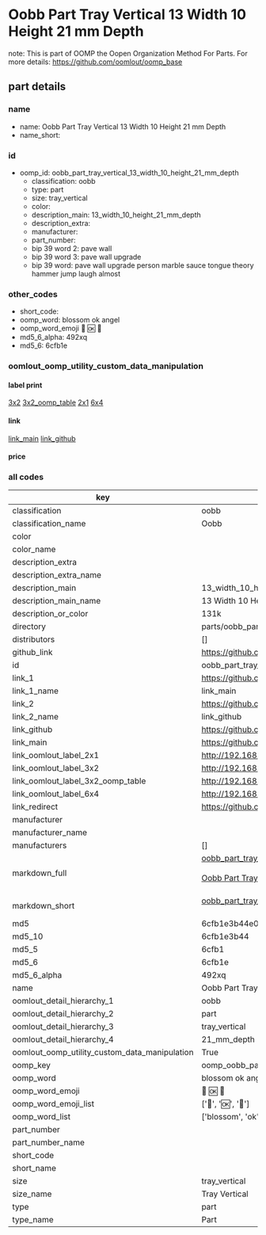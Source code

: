 # Oobb Part Tray Vertical 13 Width 10 Height 21 mm Depth  

note: This is part of OOMP the Oopen Organization Method For Parts. For more details: https://github.com/oomlout/oomp_base

##  part details
  







### name
* name: Oobb Part Tray Vertical 13 Width 10 Height 21 mm Depth
* name_short: 
### id
* oomp_id: oobb_part_tray_vertical_13_width_10_height_21_mm_depth
  * classification: oobb
  * type: part
  * size: tray_vertical
  * color: 
  * description_main: 13_width_10_height_21_mm_depth
  * description_extra: 
  * manufacturer: 
  * part_number: 
  * bip 39 word 2: pave wall
  * bip 39 word 3: pave wall upgrade
  * bip 39 word: pave wall upgrade person marble sauce tongue theory hammer jump laugh almost

### other_codes
* short_code: 
* oomp_word: blossom ok angel
* oomp_word_emoji :blossom: :ok: :angel:
* md5_6_alpha: 492xq
* md5_6: 6cfb1e






### oomlout_oomp_utility_custom_data_manipulation
#### label print
[3x2](http://192.168.1.245:1112/?label=oomp%20492xq)
[3x2_oomp_table](http://192.168.1.108:1112/?label=oomp%20492xq)
[2x1](http://192.168.1.242:1112/?label=oomp%20492xq)
[6x4](http://192.168.1.55:1112/?label=oomp%20492xq)    

#### link

[link_main](https://github.com/oomlout/oomlout_oomp_version_1_messy/tree/main/parts/oobb_part_tray_vertical_13_width_10_height_21_mm_depth) [link_github](https://github.com/oomlout/oomlout_oomp_version_1_messy/tree/main/parts/oobb_part_tray_vertical_13_width_10_height_21_mm_depth)                             

#### price







### all codes 
| key | value |  
| --- | --- |  
| classification | oobb |  
| classification_name | Oobb |  
| color |  |  
| color_name |  |  
| description_extra |  |  
| description_extra_name |  |  
| description_main | 13_width_10_height_21_mm_depth |  
| description_main_name | 13 Width 10 Height 21 mm Depth |  
| description_or_color | 131k |  
| directory | parts/oobb_part_tray_vertical_13_width_10_height_21_mm_depth |  
| distributors | [] |  
| github_link | https://github.com/oomlout/oomlout_oomp_part_src/tree/main/parts/oobb_part_tray_vertical_13_width_10_height_21_mm_depth |  
| id | oobb_part_tray_vertical_13_width_10_height_21_mm_depth |  
| link_1 | https://github.com/oomlout/oomlout_oomp_version_1_messy/tree/main/parts/oobb_part_tray_vertical_13_width_10_height_21_mm_depth |  
| link_1_name | link_main |  
| link_2 | https://github.com/oomlout/oomlout_oomp_version_1_messy/tree/main/parts/oobb_part_tray_vertical_13_width_10_height_21_mm_depth |  
| link_2_name | link_github |  
| link_github | https://github.com/oomlout/oomlout_oomp_version_1_messy/tree/main/parts/oobb_part_tray_vertical_13_width_10_height_21_mm_depth |  
| link_main | https://github.com/oomlout/oomlout_oomp_version_1_messy/tree/main/parts/oobb_part_tray_vertical_13_width_10_height_21_mm_depth |  
| link_oomlout_label_2x1 | http://192.168.1.242:1112/?label=oomp%20492xq |  
| link_oomlout_label_3x2 | http://192.168.1.245:1112/?label=oomp%20492xq |  
| link_oomlout_label_3x2_oomp_table | http://192.168.1.108:1112/?label=oomp%20492xq |  
| link_oomlout_label_6x4 | http://192.168.1.55:1112/?label=oomp%20492xq |  
| link_redirect | https://github.com/oomlout/oomlout_oomp_version_1_messy/tree/main/parts/oobb_part_tray_vertical_13_width_10_height_21_mm_depth |  
| manufacturer |  |  
| manufacturer_name |  |  
| manufacturers | [] |  
| markdown_full | [oobb_part_tray_vertical_13_width_10_height_21_mm_depth](none)<br>[](none)<br>[Oobb Part Tray Vertical 13 Width 10 Height 21 Mm Depth](none)<br><br> |  
| markdown_short | [oobb_part_tray_vertical_13_width_10_height_21_mm_depth](none)<br><br> |  
| md5 | 6cfb1e3b44e05c8efe43da35dd7dad0c |  
| md5_10 | 6cfb1e3b44 |  
| md5_5 | 6cfb1 |  
| md5_6 | 6cfb1e |  
| md5_6_alpha | 492xq |  
| name | Oobb Part Tray Vertical 13 Width 10 Height 21 mm Depth |  
| oomlout_detail_hierarchy_1 | oobb |  
| oomlout_detail_hierarchy_2 | part |  
| oomlout_detail_hierarchy_3 | tray_vertical |  
| oomlout_detail_hierarchy_4 | 21_mm_depth |  
| oomlout_oomp_utility_custom_data_manipulation | True |  
| oomp_key | oomp_oobb_part_tray_vertical_13_width_10_height_21_mm_depth |  
| oomp_word | blossom ok angel |  
| oomp_word_emoji | :blossom: :ok: :angel: |  
| oomp_word_emoji_list | [':blossom:', ':ok:', ':angel:'] |  
| oomp_word_list | ['blossom', 'ok', 'angel'] |  
| part_number |  |  
| part_number_name |  |  
| short_code |  |  
| short_name |  |  
| size | tray_vertical |  
| size_name | Tray Vertical |  
| type | part |  
| type_name | Part |  
